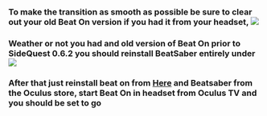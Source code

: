 ### To make the transition as smooth as possible be sure to clear out your old Beat On version if you had it from your headset, ![](https://cdn.discordapp.com/attachments/608376262347587595/608398315914133520/Screenshot_1080.png)

### Weather or not you had and old version of Beat On prior to SideQuest  0.6.2 you should reinstall BeatSaber entirely under ![](https://cdn.discordapp.com/attachments/608376262347587595/608405621741715487/Uninstall.png)

### After that just reinstall beat on from [Here](https://sidequestvr.com/#/app/14) and Beatsaber from the Oculus store, start Beat On in headset from Oculus TV and you should be set to go